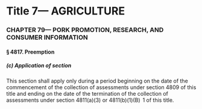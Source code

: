 
# Title 7— AGRICULTURE
### CHAPTER 79— PORK PROMOTION, RESEARCH, AND CONSUMER INFORMATION
#### § 4817. Preemption
##### (c) Application of section

This section shall apply only during a period beginning on the date of the commencement of the collection of assessments under section 4809 of this title and ending on the date of the termination of the collection of assessments under section 4811(a)(3) or 4811(b)(1)(B)  1 of this title.
